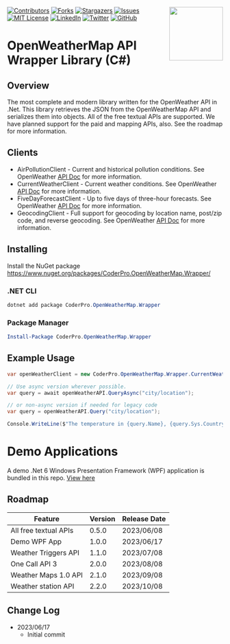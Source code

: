 <a href="coderpro.net" target="_blank"><img src="https://coderpro.net/media/g0qlgmoq/coderpro_jump_blue_300w.gif" align="right" width="125" /></a>

[![Contributors][contributors-shield]][contributors-url]
[![Forks][forks-shield]][forks-url]
[![Stargazers][stars-shield]][stars-url]
[![Issues][issues-shield]][issues-url]
[![MIT License][license-shield]][license-url]
[![LinkedIn][linkedin-shield]][linkedin-url]
[![Twitter](https://img.shields.io/twitter/url/https/twitter.com/cloudposse.svg?style=social&label=Follow%20%40coderProNet)](https://twitter.com/coderProNet)
[![GitHub](https://img.shields.io/github/followers/coderpros?label=Follow&style=social)](https://github.com/coderpros)

[contributors-shield]: https://img.shields.io/github/contributors/coderpros/CoderPro.OpenWeatherMap.svg?style=flat-square
[contributors-url]: https://github.com/coderpros/CoderPro.OpenWeatherMap/graphs/contributors
[forks-shield]: https://img.shields.io/github/forks/coderpros/CoderPro.OpenWeatherMap?style=flat-square
[forks-url]: https://github.com/coderpros/CoderPro.OpenWeatherMap/network/members
[stars-shield]: https://img.shields.io/github/stars/coderpros/CoderPro.OpenWeatherMap.svg?style=flat-square
[stars-url]: https://github.com/coderpros/CoderPro.OpenWeatherMap/stargazers
[issues-shield]: https://img.shields.io/github/issues/coderpros/CoderPro.OpenWeatherMap?style=flat-square
[issues-url]: https://github.com/coderpros/CoderPro.OpenWeatherMap/issues
[license-shield]: https://img.shields.io/github/license/coderpros/CoderPro.OpenWeatherMap?style=flat-square
[license-url]: https://github.com/coderpros/CoderPro.OpenWeatherMap/master/CoderPro.OpenWeatherMap/LICENSE.txt
[linkedin-shield]: https://img.shields.io/badge/-LinkedIn-black.svg?style=flat-square&logo=linkedin&colorB=555
[linkedin-url]: https://linkedin.com/company/coderpros
[twitter-shield]: https://img.shields.io/twitter/follow/coderpronet?style=social
[twitter-follow-url]: https://img.shields.io/twitter/follow/coderpronet?style=social
[github-shield]: https://img.shields.io/github/followers/coderpros?label=Follow&style=social
[github-follow-url]: https://img.shields.io/twitter/follow/coderpronet?style=social

# OpenWeatherMap API Wrapper Library (C#)
## Overview

The most complete and modern library written for the OpenWeather API in .Net. This library retrieves the JSON from the OpenWeatherMap API and serializes them into objects. All of the
free textual APIs are supported. We have planned support for the paid and mapping APIs, also. See the roadmap for more information.

## Clients
- AirPollutionClient - Current and historical pollution conditions. See OpenWeather [API Doc](https://openweathermap.org/api/air-pollution) for more information.
- CurrentWeatherClient - Current weather conditions. See OpenWeather [API Doc](https://openweathermap.org/current) for more information.
- FiveDayForecastClient - Up to five days of three-hour forecasts. See OpenWeather [API Doc](https://openweathermap.org/forecast5) for more information.
- GeocodingClient - Full support for geocoding by location name, post/zip code, and reverse geocoding. See OpenWeather [API Doc](https://openweathermap.org/api/geocoding-api) for more information.

## Installing
Install the NuGet package https://www.nuget.org/packages/CoderPro.OpenWeatherMap.Wrapper/

### .NET CLI

```powershell
dotnet add package CoderPro.OpenWeatherMap.Wrapper
```
### Package Manager

```powershell
Install-Package CoderPro.OpenWeatherMap.Wrapper
```

## Example Usage

```csharp
var openWeatherClient = new CoderPro.OpenWeatherMap.Wrapper.CurrentWeatherClient("my open weather API key");

// Use async version wherever possible.
var query = await openWeatherAPI.QueryAsync("city/location");

// or non-async version if needed for legacy code
var query = openWeatherAPI.Query("city/location");

Console.WriteLine($"The temperature in {query.Name}, {query.Sys.Country} is currently {query.Main.Temperature.FahrenheitCurrent} °F");
```

# Demo Applications
A demo .Net 6 Windows Presentation Framework (WPF) application is bundled in this repo. [View here](https://github.com/coderpros/CoderPro.OpenWeatherMap/tree/master/CoderPro.OpenWeatherMap.Wrapper)

## Roadmap
| Feature | Version | Release Date |
| ------- | ------- | ------------ | 
| All free textual APIs | 0.5.0 | 2023/06/08 |
| Demo WPF App | 1.0.0 | 2023/06/17 |
| Weather Triggers API | 1.1.0 | 2023/07/08 |
| One Call API 3 | 2.0.0 | 2023/08/08 |
| Weather Maps 1.0 API | 2.1.0 | 2023/09/08 |
| Weather station API | 2.2.0 | 2023/10/08 |

## Change Log
- 2023/06/17
  - Initial commit
